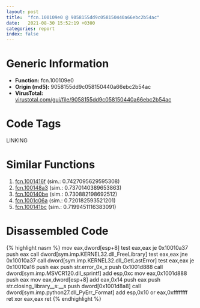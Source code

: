 ```yaml
---
layout: post
title:  "fcn.100109e0 @ 9058155dd9c058150440a66ebc2b54ac"
date:   2021-08-30 15:52:19 +0300
categories: report
index: false
---
```


# Generic Information
- **Function:** fcn.100109e0
- **Origin (md5):** 9058155dd9c058150440a66ebc2b54ac
- **VirusTotal:** [virustotal.com/gui/file/9058155dd9c058150440a66ebc2b54ac][virustotal_ref]

# Code Tags
<span class="tag" id="LINKING">LINKING</span>


# Similar Functions

1. [fcn.1001416f][similar_1_ref] (sim.: 0.7427095629595308)
2. [fcn.100148a3][similar_2_ref] (sim.: 0.7370140389653863)
3. [fcn.100140be][similar_3_ref] (sim.: 0.730882198692512)
4. [fcn.1001c06a][similar_4_ref] (sim.: 0.720182593521201)
5. [fcn.100141bc][similar_5_ref] (sim.: 0.7199451116383091)


# Disassembled Code

{% highlight nasm %}
mov eax,dword[esp+8]
test eax,eax
je 0x10010a37
push eax
call dword[sym.imp.KERNEL32.dll_FreeLibrary]
test eax,eax
jne 0x10010a37
call dword[sym.imp.KERNEL32.dll_GetLastError]
test eax,eax
je 0x10010a16
push eax
push str.error_0x_x
push 0x1001d888
call dword[sym.imp.MSVCR120.dll_sprintf]
add esp,0xc
mov eax,0x1001d888
push eax
mov eax,dword[esp+8]
add eax,0x14
push eax
push str.closing_library__s:__s
push dword[0x1001d8a8]
call dword[sym.imp.python27.dll_PyErr_Format]
add esp,0x10
or eax,0xffffffff
ret 
xor eax,eax
ret 
{% endhighlight %}


[similar_1_ref]: /report/fcn.1001416f@e5d49e0823e602f2ee948ac39d32c1eb
[similar_2_ref]: /report/fcn.100148a3@e5d49e0823e602f2ee948ac39d32c1eb
[similar_3_ref]: /report/fcn.100140be@e5d49e0823e602f2ee948ac39d32c1eb
[similar_4_ref]: /report/fcn.1001c06a@e5d49e0823e602f2ee948ac39d32c1eb
[similar_5_ref]: /report/fcn.100141bc@e5d49e0823e602f2ee948ac39d32c1eb
[virustotal_ref]: https://www.virustotal.com/gui/file/9058155dd9c058150440a66ebc2b54ac
